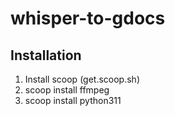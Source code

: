 
# whisper-to-gdocs

## Installation

1. Install scoop (get.scoop.sh)
2. scoop install ffmpeg
3. scoop install python311
